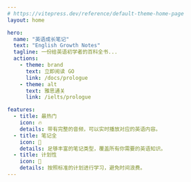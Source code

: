 ```yaml
---
# https://vitepress.dev/reference/default-theme-home-page
layout: home

hero:
  name: "英语成长笔记"
  text: "English Growth Notes"
  tagline: 一份给英语初学者的百科全书...
  actions:
    - theme: brand
      text: 立即阅读 GO
      link: /docs/prologue
    - theme: alt
      text: 雅思通关
      link: /ielts/prologue

features:
  - title: 最热门
    icon: 🔥
    details: 带有完整的音频，可以实时播放对应的英语内容。
  - title: 笔记全
    icon: 📝
    details: 足够丰富的笔记类型，覆盖所有你需要的英语知识。
  - title: 计划性
    icon: 🎯
    details: 按照标准的计划进行学习，避免时间浪费。
---
```


